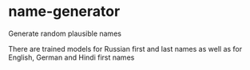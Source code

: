 # name-generator
Generate random plausible names

There are trained models for Russian first and last names as
well as for English, German and Hindi first names
